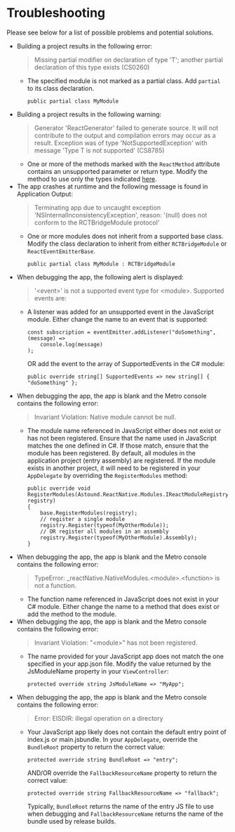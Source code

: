 # Troubleshooting

Please see below for a list of possible problems and potential solutions.

* Building a project results in the following error:
    > Missing partial modifier on declaration of type 'T'; another partial declaration of this type exists (CS0260)
    * The specified module is not marked as a partial class.  Add `partial` to its class declaration.
        ```
        public partial class MyModule
        ```
* Building a project results in the following warning:
    > Generator 'ReactGenerator' failed to generate source. It will not contribute to the output and compilation errors may occur as a result. Exception was of type 'NotSupportedException' with message 'Type T is not supported' (CS8785)
    * One or more of the methods marked with the `ReactMethod` attribute contains an unsupported parameter or return type. Modify the method to use only the types indicated [here](supported-types.md).
* The app crashes at runtime and the following message is found in Application Output:
    > Terminating app due to uncaught exception 'NSInternalInconsistencyException', reason: '(null) does not conform to the RCTBridgeModule protocol'
    * One or more modules does not inherit from a supported base class. Modify the class declaration to inherit from either `RCTBridgeModule` or `ReactEventEmitterBase`.
        ```
        public partial class MyModule : RCTBridgeModule
        ```
* When debugging the app, the following alert is displayed:
    > '\<event\>' is not a supported event type for \<module\>. Supported events are:
    * A listener was added for an unsupported event in the JavaScript module. Either change the name to an event that is supported:
        ```
        const subscription = eventEmitter.addListener("doSomething", (message) =>
            console.log(message)
        );
        ```
        OR add the event to the array of SupportedEvents in the C# module:
        ```
        public override string[] SupportedEvents => new string[] { "doSomething" };
        ```
* When debugging the app, the app is blank and the Metro console contains the following error:
    > Invariant Violation: Native module cannot be null.
    * The module name referenced in JavaScript either does not exist or has not been registered. Ensure that the name used in JavaScript matches the one defined in C#. If those match, ensure that the module has been registered. By default, all modules in the application project (entry assembly) are registered. If the module exists in another project, it will need to be registered in your `AppDelegate` by overriding the `RegisterModules` method:
        ```
        public override void RegisterModules(Astound.ReactNative.Modules.IReactModuleRegistry registry)
        {
            base.RegisterModules(registry);
            // register a single module
			registry.Register(typeof(MyOtherModule));
            // OR register all modules in an assembly
            registry.Register(typeof(MyOtherModule).Assembly);
        }
        ```
* When debugging the app, the app is blank and the Metro console contains the following error:
    > TypeError: _reactNative.NativeModules.\<module\>.\<function\> is not a function.
    * The function name referenced in JavaScript does not exist in your C# module. Either change the name to a method that does exist or add the method to the module.
* When debugging the app, the app is blank and the Metro console contains the following error:
    > Invariant Violation: "\<module\>" has not been registered.
    * The name provided for your JavaScript app does not match the one specified in your app.json file. Modify the value returned by the JsModuleName property in your `ViewController`:
        ```
        protected override string JsModuleName => "MyApp";
        ```
* When debugging the app, the app is blank and the Metro console contains the following error:
    > Error: EISDIR: illegal operation on a directory
    * Your JavaScript app likely does not contain the default entry point of index.js or main.jsbundle. In your `AppDelegate`, override the `BundleRoot` property to return the correct value:
        ```
        protected override string BundleRoot => "entry";
        ```
        AND/OR override the `FallbackResourceName` property to return the correct value:
        ```
        protected override string FallbackResourceName => "fallback";
        ```
        Typically, `BundleRoot` returns the name of the entry JS file to use when debugging and `FallbackResourceName` returns the name of the bundle used by release builds.
